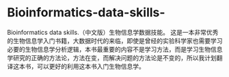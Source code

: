 # Bioinformatics-data-skills-
Bioinformatics data skills.（中文版）生物信息学数据技能。 这是一本非常优秀的生物信息学入门书籍，大数据时代的来临，即使是曾经的实验科学家也需要学习必要的生物信息学分析逻辑，本书最重要的内容不是学习方法，而是学习生物信息学研究的正确的方法论，方法在变，而解决问题的方法论是不变的，所以我计划翻译这本书，可以更好的利用这本书入门生物信息学。

